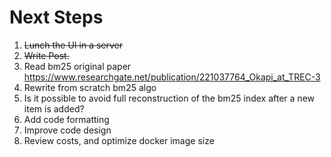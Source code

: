 # Next Steps
1. ~~Lunch the UI in a server~~
2. ~~Write Post.~~
3. Read bm25 original paper https://www.researchgate.net/publication/221037764_Okapi_at_TREC-3
4. Rewrite from scratch bm25 algo
5. Is it possible to avoid full reconstruction of the bm25 index after a new item is added? 
6. Add code formatting
7. Improve code design
8. Review costs, and optimize docker image size